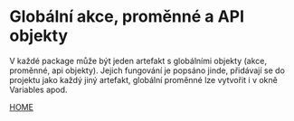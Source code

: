 # Globální akce, proměnné a API objekty

V každé package může být jeden artefakt s globálními objekty (akce,
proměnné, api objekty). Jejich fungování je popsáno jinde, přidávají se
do projektu jako každý jiný artefakt, globální proměnné lze vytvořit 
i v okně Variables apod.

[HOME](/index)
